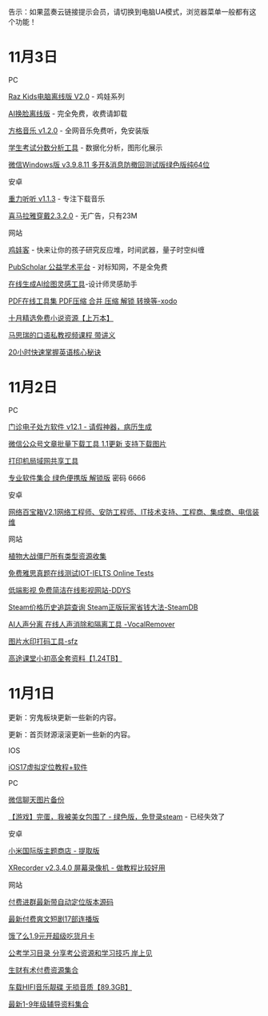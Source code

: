 告示：如果蓝奏云链接提示会员，请切换到电脑UA模式，浏览器菜单一般都有这个功能！

# 11月3日

PC

[Raz Kids电脑离线版 V2.0](https://qn1.runjiapp.com/Raz_Kids_PC.zip) - 鸡娃系列

[AI换脸离线版](https://docs.qq.com/doc/DTG5UYmRDdXJhQXFD) - 完全免费，收费请卸载

[方格音乐 v1.2.0](https://www.123pan.com/s/1Jh8Vv-f1D3v.html) - 全网音乐免费听，免安装版

[学生考试分数分析工具](https://aming.lanzouj.com/iNVPM1dkhlfi) - 数据化分析，图形化展示

[微信Windows版 v3.9.8.11 多开&消息防撤回测试版绿色版纯64位](https://www.aliyundrive.com/s/3xyyrVdMhb8)

安卓

[重力听听 v1.1.3](https://aming.lanzouj.com/idrsE1dkhfjg) - 专注下载音乐

[喜马拉雅穿戴2.3.2.0](https://aming.lanzouj.com/iokqh1dkhgha) - 无广告，只有23M

网站

[鸡娃客](https://www.jiwake.com/) - 快来让你的孩子研究反应堆，时间武器，量子时空纠缠

[PubScholar 公益学术平台](https://pubscholar.cn/) - 对标知网，不是全免费

[在线生成AI绘图灵感工具](https://www.aigenprompt.com/zh-CN)-设计师灵感助手

[PDF在线工具集 PDF压缩 合并 压缩 解锁 转换等-xodo](https://xodo.com/zh_cn/tools)

[十月精选免费小说资源【上万本】](https://pan.quark.cn/s/b5a983fe7346#/list/share)

[马思瑞的口语私教视频课程 带讲义](https://pan.quark.cn/s/19e49c538b48#/list/share)

[20小时快速掌握英语核心秘诀](https://pan.quark.cn/s/cf8d8a1b6fa1#/list/share)

# 11月2日

PC

[门诊电子处方软件 v12.1 - 请假神器，病历生成](https://aming.lanzouj.com/iqwJj1dgxdmj)

[微信公众号文章批量下载工具 1.1更新 支持下载图片](https://aming.lanzouj.com/iWk0O1dgx1te)

[打印机局域网共享工具](https://aming.lanzouj.com/i3WZQ1dgumyh)

[专业软件集合 绿色便携版 解锁版](https://www.123pan.com/s/yS8UVv-rkFed.html) 密码 6666

安卓

[网络百宝箱V2.1网络工程师、安防工程师、IT技术支持、工程商、集成商、电信装维](https://aming.lanzouj.com/i4v1S1dgurjc)

网站

[植物大战僵尸所有类型资源收集](http://jspvz.com/download.htm)

[免费雅思真题在线测试IOT-IELTS Online Tests](https://ieltsonlinetests.com/zh-hans/ielts-exam-library)

[低端影视 免费简洁在线影视网站-DDYS](https://ddys.pro/)

[Steam价格历史追踪查询 Steam正版玩家省钱大法-SteamDB](https://steamdb.info/)

[AI人声分离 在线人声消除和隔离工具 -VocalRemover](https://vocalremover.org/ch/)

[图片水印打码工具-sfz](https://joyqi.github.io/sfz/)

[高途课堂小初高全套资料【1.24TB】](https://pan.quark.cn/s/b4824cdd5942#/list/share)

# 11月1日

更新：穷鬼板块更新一些新的内容。

更新：首页财源滚滚更新一些新的内容。

IOS

[iOS17虚拟定位教程+软件](https://www.123pan.com/s/BXT9-J9GmH.html)

PC

[微信聊天图片备份](https://aming.lanzouj.com/i5HjK1ddf5yh)

[【游戏】完蛋，我被美女包围了 - 绿色版，免登录steam](https://pan.quark.cn/s/5682d0ddab54) - 已经失效了

安卓

[小米国际版主题商店 - 提取版](https://aming.lanzouj.com/i8Xnv1ddf4re)

[XRecorder v2.3.4.0 屏幕录像机 - 做教程比较好用](https://aming.lanzouj.com/i5e6i1ddf4jg)

网站

[付费进群最新带自动定位版本源码](https://aming.lanzouj.com/ixpD91ddf5xg)

[最新付费爽文短剧17部连播版](https://pan.quark.cn/s/2854fe4e7766#/list/share)

[饿了么1.9元开超级吃货月卡](https://picshack.net/ib/yIDcYMou6O.png)

[公考学习目录 分享考公资源和学习技巧 岸上见](https://www.kdocs.cn/l/ctYoDB9lU4o9)

[生财有术付费资源集合](https://pan.quark.cn/s/1f6a69a6f288#/list/share)

[车载HIFI音乐靓碟 无损音质【89.3GB】](https://pan.quark.cn/s/7e599ca245da#/list/share)

[最新1-9年级辅导资料集合](https://pan.quark.cn/s/10f0173ba137#/list/share)